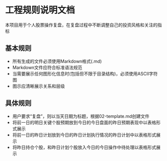 # 工程规则说明文档
本项目用于个人股票操作复盘，在复盘过程中不断调整自己的投资风格和关注的指标

## 基本规则
- 所有生成的文件必须使用Markdown格式(.md)
- Markdown文件应符合标准语法规范
- 当需要展示任何图形化信息时(包括但不限于目录结构)，必须使用ASCII字符图
- 图示应清晰展示关系和层级
## 具体规则
- 用户要求“复盘”，则以当天日期为标题，根据02-template.md创建文件
- 将前一日的明日关键个股预期放到今日的今日盘面的昨日预期表现中以表格形式展示
- 将前一日的昨日计划放到今日的昨日计划执行情况的昨日计划中以表格形式展示
- 将昨日持仓个股，和昨日计划个股放入今日的今日操作中待处理以表格形式展示